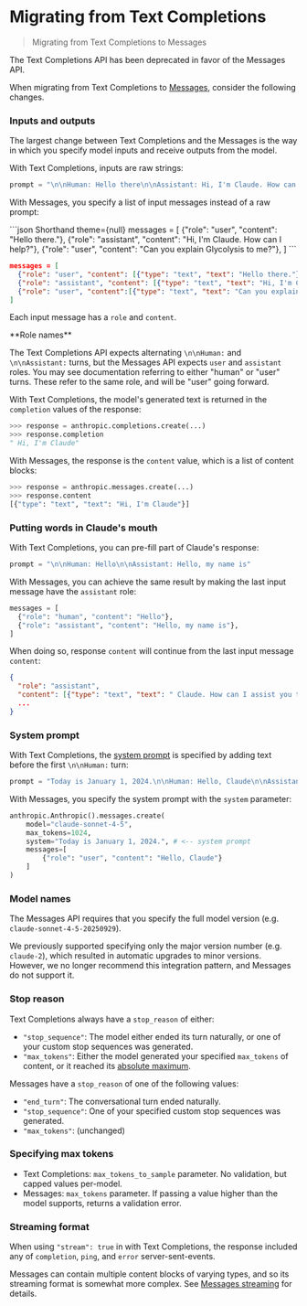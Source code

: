 # Migrating from Text Completions

> Migrating from Text Completions to Messages

<Note>
  The Text Completions API has been deprecated in favor of the Messages API.
</Note>

When migrating from Text Completions to [Messages](/en/api/messages), consider the following changes.

### Inputs and outputs

The largest change between Text Completions and the Messages is the way in which you specify model inputs and receive outputs from the model.

With Text Completions, inputs are raw strings:

```Python Python theme={null}
prompt = "\n\nHuman: Hello there\n\nAssistant: Hi, I'm Claude. How can I help?\n\nHuman: Can you explain Glycolysis to me?\n\nAssistant:"
```

With Messages, you specify a list of input messages instead of a raw prompt:

<CodeGroup>
  ```json Shorthand theme={null}
  messages = [
    {"role": "user", "content": "Hello there."},
    {"role": "assistant", "content": "Hi, I'm Claude. How can I help?"},
    {"role": "user", "content": "Can you explain Glycolysis to me?"},
  ]
  ```

  ```json Expanded theme={null}
  messages = [
    {"role": "user", "content": [{"type": "text", "text": "Hello there."}]},
    {"role": "assistant", "content": [{"type": "text", "text": "Hi, I'm Claude. How can I help?"}]},
    {"role": "user", "content":[{"type": "text", "text": "Can you explain Glycolysis to me?"}]},
  ]
  ```
</CodeGroup>

Each input message has a `role` and `content`.

<Tip>
  **Role names**

  The Text Completions API expects alternating `\n\nHuman:` and `\n\nAssistant:` turns, but the Messages API expects `user` and `assistant` roles. You may see documentation referring to either "human" or "user" turns. These refer to the same role, and will be "user" going forward.
</Tip>

With Text Completions, the model's generated text is returned in the `completion` values of the response:

```Python Python theme={null}
>>> response = anthropic.completions.create(...)
>>> response.completion
" Hi, I'm Claude"
```

With Messages, the response is the `content` value, which is a list of content blocks:

```Python Python theme={null}
>>> response = anthropic.messages.create(...)
>>> response.content
[{"type": "text", "text": "Hi, I'm Claude"}]
```

### Putting words in Claude's mouth

With Text Completions, you can pre-fill part of Claude's response:

```Python Python theme={null}
prompt = "\n\nHuman: Hello\n\nAssistant: Hello, my name is"
```

With Messages, you can achieve the same result by making the last input message have the `assistant` role:

```Python Python theme={null}
messages = [
  {"role": "human", "content": "Hello"},
  {"role": "assistant", "content": "Hello, my name is"},
]
```

When doing so, response `content` will continue from the last input message `content`:

```JSON JSON theme={null}
{
  "role": "assistant",
  "content": [{"type": "text", "text": " Claude. How can I assist you today?" }],
  ...
}
```

### System prompt

With Text Completions, the [system prompt](/en/docs/build-with-claude/prompt-engineering/system-prompts) is specified by adding text before the first `\n\nHuman:` turn:

```Python Python theme={null}
prompt = "Today is January 1, 2024.\n\nHuman: Hello, Claude\n\nAssistant:"
```

With Messages, you specify the system prompt with the `system` parameter:

```Python Python theme={null}
anthropic.Anthropic().messages.create(
    model="claude-sonnet-4-5",
    max_tokens=1024,
    system="Today is January 1, 2024.", # <-- system prompt
    messages=[
        {"role": "user", "content": "Hello, Claude"}
    ]
)
```

### Model names

The Messages API requires that you specify the full model version (e.g. `claude-sonnet-4-5-20250929`).

We previously supported specifying only the major version number (e.g. `claude-2`), which resulted in automatic upgrades to minor versions. However, we no longer recommend this integration pattern, and Messages do not support it.

### Stop reason

Text Completions always have a `stop_reason` of either:

* `"stop_sequence"`: The model either ended its turn naturally, or one of your custom stop sequences was generated.
* `"max_tokens"`: Either the model generated your specified `max_tokens` of content, or it reached its [absolute maximum](/en/docs/about-claude/models/overview#model-comparison-table).

Messages have a `stop_reason` of one of the following values:

* `"end_turn"`: The conversational turn ended naturally.
* `"stop_sequence"`: One of your specified custom stop sequences was generated.
* `"max_tokens"`: (unchanged)

### Specifying max tokens

* Text Completions: `max_tokens_to_sample` parameter. No validation, but capped values per-model.
* Messages: `max_tokens` parameter. If passing a value higher than the model supports, returns a validation error.

### Streaming format

When using `"stream": true` in with Text Completions, the response included any of `completion`, `ping`, and `error` server-sent-events.

Messages can contain multiple content blocks of varying types, and so its streaming format is somewhat more complex. See [Messages streaming](/en/docs/build-with-claude/streaming) for details.
